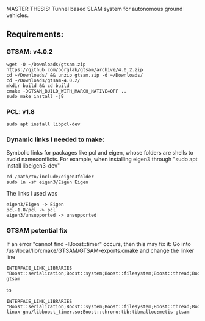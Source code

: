 MASTER THESIS: Tunnel based SLAM system for autonomous ground vehicles.

## Requirements:

### GTSAM: v4.0.2
```
wget -O ~/Downloads/gtsam.zip https://github.com/borglab/gtsam/archive/4.0.2.zip
cd ~/Downloads/ && unzip gtsam.zip -d ~/Downloads/
cd ~/Downloads/gtsam-4.0.2/
mkdir build && cd build
cmake -DGTSAM_BUILD_WITH_MARCH_NATIVE=OFF ..
sudo make install -j8
```
### PCL: v1.8
```
sudo apt install libpcl-dev
```

### Dynamic links I needed to make:
Symbolic links for packages like pcl and eigen, whose folders are shells to avoid nameconflicts. For example, when installing eigen3 through "sudo apt install libeigen3-dev"
```
cd /path/to/include/eigen3folder
sudo ln -sf eigen3/Eigen Eigen
```

The links i used was
```
eigen3/Eigen -> Eigen
pcl-1.8/pcl -> pcl
eigen3/unsupported -> unsupported
```

### GTSAM potential fix
If an error "cannot find -lBoost::timer" occurs, then this may fix it:
Go into /usr/local/lib/cmake/GTSAM/GTSAM-exports.cmake and change the linker line
```
INTERFACE_LINK_LIBRARIES "Boost::serialization;Boost::system;Boost::filesystem;Boost::thread;Boost::date_time;Boost::regex;Boost::timer;Boost::chrono;tbb;tbbmalloc;metis-gtsam
```
to 
```
INTERFACE_LINK_LIBRARIES "Boost::serialization;Boost::system;Boost::filesystem;Boost::thread;Boost::date_time;Boost::regex;/usr/lib/x86_64-linux-gnu/libboost_timer.so;Boost::chrono;tbb;tbbmalloc;metis-gtsam
```